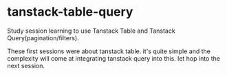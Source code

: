 # tanstack-table-query

Study session learning to use Tanstack Table and Tanstack Query(pagination/filters).

These first sessions were about tanstack table. it's quite simple and the complexity will come at integrating tanstack query into this. let hop into the next session.
